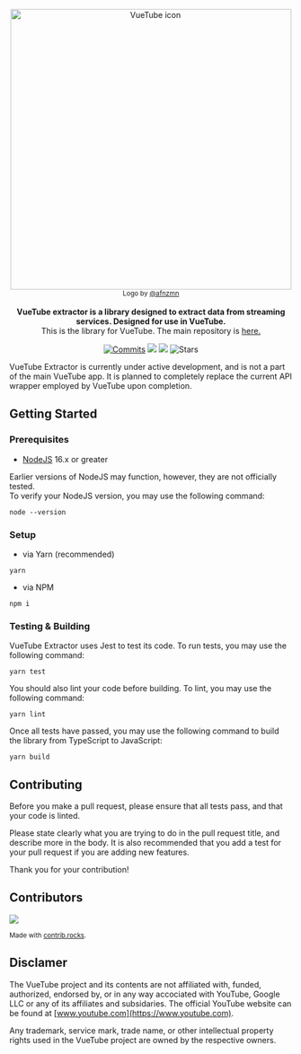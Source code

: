<p align="center">
  <a href="https://vuetube.app/">
    <img src="https://cdn.discordapp.com/attachments/751596360108605500/972753003855634442/part_of_VueTube.svg" alt="VueTube icon" width="500"/>
  </a>
  </br>
  <sub>Logo by <a href="https://github.com/afnzmn">@afnzmn</a></sub>
  </br>
  </br>
<strong>VueTube extractor is a library designed to extract data from streaming services. Designed for use in VueTube.</strong>
</br>
This is the library for VueTube. The main repository is <a href="https://github.com/Frontesque/VueTube"> here.</a>
</p>

<p align="center">
  <a href="https://github.com/VueTubeApp/VueTube-Extractor/commits/master"><img src="https://img.shields.io/github/commit-activity/m/VueTubeApp/VueTube-Extractor?label=Commits" alt="Commits"></img></a>
  <a href="https://github.com/VueTubeApp/VueTube-Extractor/issues" alt="Issues"><img src="https://img.shields.io/github/issues/VueTubeApp/VueTube-Extractor"></img></a>
  <a href="https://github.com/VueTubeApp/VueTube-Extractor/blob/master/LICENSE" alt="License"><img src="https://img.shields.io/github/license/VueTubeApp/VueTube-Extractor"></img></a>
  <a><img src="https://img.shields.io/github/stars/VueTubeApp/VueTube-Extractor" alt="Stars"></img></a>
</p>

VueTube Extractor is currently under active development, and is not a part of the main VueTube app. It is planned to completely replace the current API wrapper employed by VueTube upon completion.

## Getting Started

### Prerequisites

- [NodeJS](https://nodejs.org/) 16.x or greater

Earlier versions of NodeJS may function, however, they are not officially tested. </br>
To verify your NodeJS version, you may use the following command:

```
node --version
```

### Setup

- via Yarn (recommended)

```
yarn
```

- via NPM

```
npm i
```

### Testing & Building

VueTube Extractor uses Jest to test its code. To run tests, you may use the following command:

```
yarn test
```

You should also lint your code before building. To lint, you may use the following command:

```
yarn lint
```

Once all tests have passed, you may use the following command to build the library from TypeScript to JavaScript:

```
yarn build
```

## Contributing

Before you make a pull request, please ensure that all tests pass, and that your code is linted.

Please state clearly what you are trying to do in the pull request title, and describe more in the body. It is also recommended that you add a test for your pull request if you are adding new features.

Thank you for your contribution!

## Contributors

<a href="https://github.com/VueTubeApp/VueTube-Extractor/graphs/contributors">
  <img src="https://contrib.rocks/image?repo=VueTubeApp/VueTube-Extractor" />
</a>

<sub>Made with [contrib.rocks](https://contrib.rocks). </sub>

## Disclamer

The VueTube project and its contents are not affiliated with, funded, authorized, endorsed by, or in any way accociated with YouTube, Google LLC or any of its affiliates and subsidaries. The official YouTube website can be found at [www.youtube.com](https://www.youtube.com).

Any trademark, service mark, trade name, or other intellectual property rights used in the VueTube project are owned by the respective owners.
